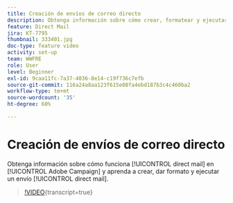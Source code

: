```yaml
---
title: Creación de envíos de correo directo
description: Obtenga información sobre cómo crear, formatear y ejecutar un envío de correo directo.
feature: Direct Mail
jira: KT-7795
thumbnail: 333401.jpg
doc-type: feature video
activity: set-up
team: WWFRE
role: User
level: Beginner
exl-id: 9caa11fc-7a37-4036-8e14-c19f736c7efb
source-git-commit: 116a24a8aa123f615e08fa4ebd187b3c4c460ba2
workflow-type: tm+mt
source-wordcount: '35'
ht-degree: 60%

---
```


# Creación de envíos de correo directo

Obtenga información sobre cómo funciona [!UICONTROL direct mail] en [!UICONTROL Adobe Campaign] y aprenda a crear, dar formato y ejecutar un envío [!UICONTROL direct mail].

>[!VIDEO](https://video.tv.adobe.com/v/3414036?quality=12&learn=on&captions=spa){transcript=true}
